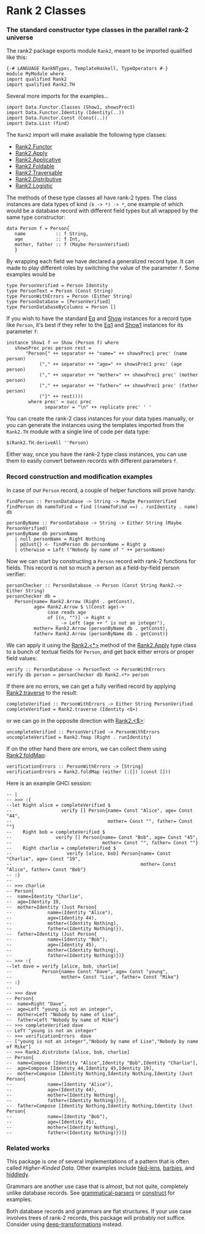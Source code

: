 Rank 2 Classes
==============

### The standard constructor type classes in the parallel rank-2 universe ###

The rank2 package exports module `Rank2`, meant to be imported qualified like this:

~~~ {.haskell}
{-# LANGUAGE RankNTypes, TemplateHaskell, TypeOperators #-}
module MyModule where
import qualified Rank2
import qualified Rank2.TH
~~~

Several more imports for the examples...

~~~ {.haskell}
import Data.Functor.Classes (Show1, showsPrec1)
import Data.Functor.Identity (Identity(..))
import Data.Functor.Const (Const(..))
import Data.List (find)
~~~

The `Rank2` import will make available the following type classes:

  * [Rank2.Functor](http://hackage.haskell.org/package/rank2classes/docs/Rank2.html#t:Functor)
  * [Rank2.Apply](http://hackage.haskell.org/package/rank2classes/docs/Rank2.html#t:Apply)
  * [Rank2.Applicative](http://hackage.haskell.org/package/rank2classes/docs/Rank2.html#t:Applicative)
  * [Rank2.Foldable](http://hackage.haskell.org/package/rank2classes/docs/Rank2.html#t:Foldable)
  * [Rank2.Traversable](http://hackage.haskell.org/package/rank2classes/docs/Rank2.html#t:Traversable)
  * [Rank2.Distributive](http://hackage.haskell.org/package/rank2classes/docs/Rank2.html#t:Distributive)
  * [Rank2.Logistic](http://hackage.haskell.org/package/rank2classes/docs/Rank2.html#t:Logistic)

The methods of these type classes all have rank-2 types. The class instances are data types of kind `(k -> *) -> *`,
one example of which would be a database record with different field types but all wrapped by the same type
constructor:

~~~ {.haskell}
data Person f = Person{
   name           :: f String,
   age            :: f Int,
   mother, father :: f (Maybe PersonVerified)
   }
~~~

By wrapping each field we have declared a generalized record type. It can made to play different roles by switching the
value of the parameter `f`. Some examples would be

~~~ {.haskell}
type PersonVerified = Person Identity
type PersonText = Person (Const String)
type PersonWithErrors = Person (Either String)
type PersonDatabase = [PersonVerified]
type PersonDatabaseByColumns = Person []
~~~

If you wish to have the standard [Eq](http://hackage.haskell.org/package/base/docs/Data-Eq.html#t:Eq) and
[Show](http://hackage.haskell.org/package/base/docs/Text-Show.html#t:Show) instances for a record type like `Person`,
it's best if they refer to the
[Eq1](http://hackage.haskell.org/package/base-4.9.1.0/docs/Data-Functor-Classes.html#t:Eq1) and
[Show1](http://hackage.haskell.org/package/base-4.9.1.0/docs/Data-Functor-Classes.html#t:Show1) instances for its
parameter `f`:

~~~ {.haskell}
instance Show1 f => Show (Person f) where
   showsPrec prec person rest =
       "Person{" ++ separator ++ "name=" ++ showsPrec1 prec' (name person)
            ("," ++ separator ++ "age=" ++ showsPrec1 prec' (age person)
            ("," ++ separator ++ "mother=" ++ showsPrec1 prec' (mother person)
            ("," ++ separator ++ "father=" ++ showsPrec1 prec' (father person)
            ("}" ++ rest))))
        where prec' = succ prec
              separator = "\n" ++ replicate prec' ' '
~~~

You can create the rank-2 class instances for your data types manually, or you can generate the instances using the
templates imported from the `Rank2.TH` module with a single line of code per data type:

~~~ {.haskell}
$(Rank2.TH.deriveAll ''Person)
~~~

Either way, once you have the rank-2 type class instances, you can use them to easily convert between records with
different parameters `f`.

### Record construction and modification examples ###

In case of our `Person` record, a couple of helper functions will prove handy:

~~~ {.haskell}
findPerson :: PersonDatabase -> String -> Maybe PersonVerified
findPerson db nameToFind = find ((nameToFind ==) . runIdentity . name) db
   
personByName :: PersonDatabase -> String -> Either String (Maybe PersonVerified)
personByName db personName
   | null personName = Right Nothing
   | p@Just{} <- findPerson db personName = Right p
   | otherwise = Left ("Nobody by name of " ++ personName)
~~~

Now we can start by constructing a `Person` record with rank-2 functions for fields. This record is not so much a person
as a field-by-field person verifier:
 
~~~ {.haskell}
personChecker :: PersonDatabase -> Person (Const String Rank2.~> Either String)
personChecker db =
   Person{name= Rank2.Arrow (Right . getConst),
          age= Rank2.Arrow $ \(Const age)->
               case reads age
               of [(n, "")] -> Right n
                  _ -> Left (age ++ " is not an integer"),
          mother= Rank2.Arrow (personByName db . getConst),
          father= Rank2.Arrow (personByName db . getConst)}
~~~

We can apply it using the [Rank2.<*>](http://hackage.haskell.org/package/rank2classes/docs/Rank2.html#v:-60--42--62-)
method of the [Rank2.Apply](http://hackage.haskell.org/package/rank2classes/docs/Rank2.html#t:Apply) type class to a bunch
of textual fields for `Person`, and get back either errors or proper field values:

~~~ {.haskell}
verify :: PersonDatabase -> PersonText -> PersonWithErrors
verify db person = personChecker db Rank2.<*> person
~~~

If there are no errors, we can get a fully verified record by applying
[Rank2.traverse](http://hackage.haskell.org/package/rank2classes/docs/Rank2.html#v:traverse) to the result:

~~~ {.haskell}
completeVerified :: PersonWithErrors -> Either String PersonVerified
completeVerified = Rank2.traverse (Identity <$>)
~~~

or we can go in the opposite direction with
[Rank2.<$>](http://hackage.haskell.org/package/rank2classes/docs/Rank2.html#v:-60--36--62-):

~~~ {.haskell}
uncompleteVerified :: PersonVerified -> PersonWithErrors
uncompleteVerified = Rank2.fmap (Right . runIdentity)
~~~

If on the other hand there *are* errors, we can collect them using
[Rank2.foldMap](http://hackage.haskell.org/package/rank2classes/docs/Rank2.html#v:foldMap):

~~~ {.haskell}
verificationErrors :: PersonWithErrors -> [String]
verificationErrors = Rank2.foldMap (either (:[]) (const []))
~~~

Here is an example GHCi session:

~~~ {.haskell}
-- |
-- >>> :{
--let Right alice = completeVerified $
--                  verify [] Person{name= Const "Alice", age= Const "44",
--                                   mother= Const "", father= Const ""}
--    Right bob = completeVerified $
--                verify [] Person{name= Const "Bob", age= Const "45",
--                                 mother= Const "", father= Const ""}
--    Right charlie = completeVerified $
--                    verify [alice, bob] Person{name= Const "Charlie", age= Const "19",
--                                               mother= Const "Alice", father= Const "Bob"}
-- :}
-- 
-- >>> charlie
-- Person{
--  name=Identity "Charlie",
--  age=Identity 19,
--  mother=Identity (Just Person{
--             name=(Identity "Alice"),
--             age=(Identity 44),
--             mother=(Identity Nothing),
--             father=(Identity Nothing)}),
--  father=Identity (Just Person{
--             name=(Identity "Bob"),
--             age=(Identity 45),
--             mother=(Identity Nothing),
--             father=(Identity Nothing)})}
-- >>> :{
--let dave = verify [alice, bob, charlie]
--           Person{name= Const "Dave", age= Const "young",
--                  mother= Const "Lise", father= Const "Mike"}
-- :}
--
-- >>> dave
-- Person{
--  name=Right "Dave",
--  age=Left "young is not an integer",
--  mother=Left "Nobody by name of Lise",
--  father=Left "Nobody by name of Mike"}
-- >>> completeVerified dave
-- Left "young is not an integer"
-- >>> verificationErrors  dave
-- ["young is not an integer","Nobody by name of Lise","Nobody by name of Mike"]
-- >>> Rank2.distribute [alice, bob, charlie]
-- Person{
--  name=Compose [Identity "Alice",Identity "Bob",Identity "Charlie"],
--  age=Compose [Identity 44,Identity 45,Identity 19],
--  mother=Compose [Identity Nothing,Identity Nothing,Identity (Just Person{
--             name=(Identity "Alice"),
--             age=(Identity 44),
--             mother=(Identity Nothing),
--             father=(Identity Nothing)})],
--  father=Compose [Identity Nothing,Identity Nothing,Identity (Just Person{
--             name=(Identity "Bob"),
--             age=(Identity 45),
--             mother=(Identity Nothing),
--             father=(Identity Nothing)})]}
~~~

### Related works ###

This package is one of several implementations of a pattern that is often called *Higher-Kinded Data*. Other examples
include [hkd-lens](https://hackage.haskell.org/package/hkd-lens),
[barbies](https://hackage.haskell.org/package/barbies), and [hiddledy](https://hackage.haskell.org/package/higgledy).

Grammars are another use case that is almost, but not quite, completely unlike database records. See
[grammatical-parsers](https://github.com/blamario/grampa/tree/master/grammatical-parsers) or
[construct](https://hackage.haskell.org/package/construct) for examples.

Both database records and grammars are flat structures. If your use case involves trees of rank-2 records, this
package will probably not suffice. Consider using
[deep-transformations](https://hackage.haskell.org/package/deep-transformations) instead.
